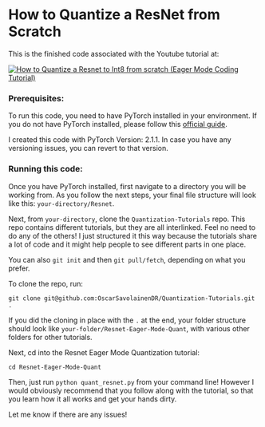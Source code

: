 # How to Quantize a ResNet from Scratch

This is the finished code associated with the Youtube tutorial at:

[![How to Quantize a Resnet to Int8 from scratch (Eager Mode Coding Tutorial)](https://ytcards.demolab.com/?id=8dLSVrnuBXM&title=How+to+Quantize+a+Resnet+to+Int8+from+scratch+(Coding+Tutorial)&lang=en&timestamp=1706473016&background_color=%230d1117&title_color=%23ffffff&stats_color=%23dedede&max_title_lines=1&width=250&border_radius=5 "How to Quantize a Resnet to Int8 from scratch (Eager Mode Coding Tutorial)")](https://www.youtube.com/watch?v=8dLSVrnuBXM)

### Prerequisites:
To run this code, you need to have PyTorch installed in your environment. If you do not have PyTorch installed, please follow this [official guide](https://pytorch.org/get-started/locally/).

I created this code with PyTorch Version: 2.1.1. In case you have any versioning issues, you can revert to that version.

### Running this code:
Once you have PyTorch installed, first navigate to a directory you will be working from. As you follow the next steps, your final file structure will look like this: `your-directory/Resnet`.

Next, from `your-directory`, clone the `Quantization-Tutorials` repo. This repo contains different tutorials, but they are all interlinked. Feel no need to do any of the others! I just structured it this way because the tutorials share a lot of code and it might help people to see different parts in one place.

You can also `git init` and then `git pull/fetch`, depending on what you prefer.

To clone the repo, run:
```
git clone git@github.com:OscarSavolainenDR/Quantization-Tutorials.git .
```

If you did the cloning in place with the `.` at the end, your folder structure should look like `your-folder/Resnet-Eager-Mode-Quant`, with various other folders for other tutorials.

Next, cd into the Resnet Eager Mode Quantization tutorial:
```
cd Resnet-Eager-Mode-Quant
```
Then, just run `python quant_resnet.py` from your command line! However I would obviously recommend that you follow along with the tutorial, so that you learn how it all works and get your hands dirty.

Let me know if there are any issues!
